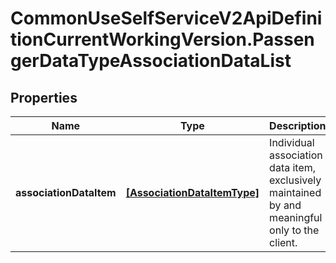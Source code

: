 # CommonUseSelfServiceV2ApiDefinitionCurrentWorkingVersion.PassengerDataTypeAssociationDataList

## Properties
Name | Type | Description | Notes
------------ | ------------- | ------------- | -------------
**associationDataItem** | [**[AssociationDataItemType]**](AssociationDataItemType.md) | Individual association data item, exclusively maintained by and meaningful only to the client. | [optional] 
